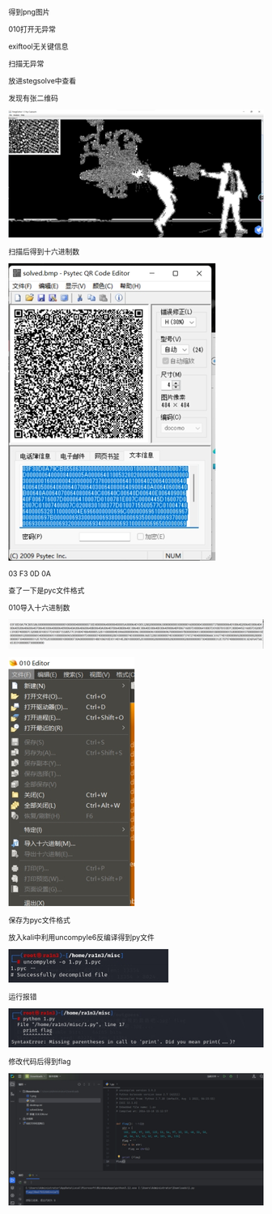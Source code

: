 得到png图片

010打开无异常

exiftool无关键信息

扫描无异常

放进stegsolve中查看

发现有张二维码

![img](./assets/wps52.jpg) 

 

扫描后得到十六进制数

![img](./assets/wps53.jpg) 

 

 

03 F3 0D 0A

查了一下是pyc文件格式

010导入十六进制数

![img](./assets/wps54.jpg) 

 

![img](./assets/wps55.jpg) 

保存为pyc文件格式

放入kali中利用uncompyle6反编译得到py文件

![img](./assets/wps56.jpg) 

运行报错

![img](./assets/wps57.jpg) 

修改代码后得到flag

![img](./assets/wps58.jpg) 

 

 